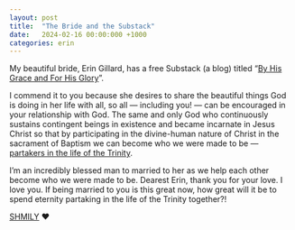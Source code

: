 ```yaml
---
layout: post
title:  "The Bride and the Substack"
date:   2024-02-16 00:00:000 +1000
categories: erin
---
```

My beautiful bride, Erin Gillard, has a free Substack (a blog) titled “[By His Grace and For His Glory](https://eringillard.substack.com)”.

I commend it to you because she desires to share the beautiful things God is doing in her life with all, so all — including you! — can be encouraged in your relationship with God. The same and only God who continuously sustains contingent beings in existence and became incarnate in Jesus Christ so that by participating in the divine-human nature of Christ in the sacrament of Baptism we can become who we were made to be — [partakers in the life of the Trinity](https://biblehub.com/2_peter/1-4.htm).

I’m an incredibly blessed man to married to her as we help each other become who we were made to be. Dearest Erin, thank you for your love. I love you. If being married to you is this great now, how great will it be to spend eternity partaking in the life of the Trinity together?!

[SHMILY](https://eringillard.substack.com/p/love-letters-and-lent) ❤️